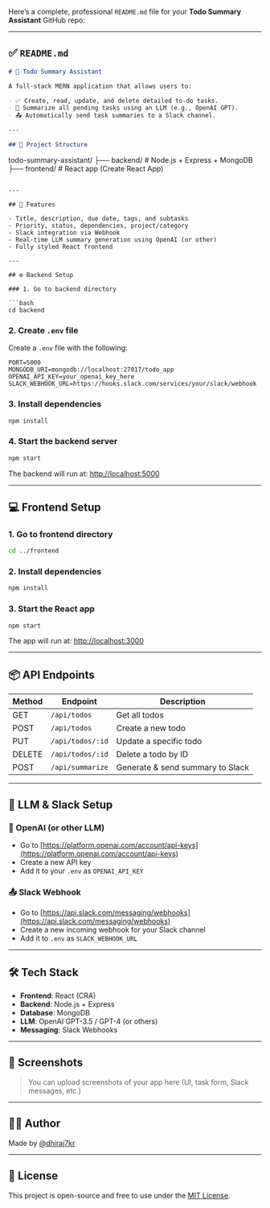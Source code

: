 Here’s a complete, professional `README.md` file for your **Todo Summary Assistant** GitHub repo:

---

## ✅ `README.md`

```markdown
# 📝 Todo Summary Assistant

A full-stack MERN application that allows users to:

- ✅ Create, read, update, and delete detailed to-do tasks.
- 🧠 Summarize all pending tasks using an LLM (e.g., OpenAI GPT).
- 📤 Automatically send task summaries to a Slack channel.

---

## 📂 Project Structure

```

todo-summary-assistant/
├── backend/        # Node.js + Express + MongoDB
├── frontend/       # React app (Create React App)

````

---

## 🚀 Features

- Title, description, due date, tags, and subtasks
- Priority, status, dependencies, project/category
- Slack integration via Webhook
- Real-time LLM summary generation using OpenAI (or other)
- Fully styled React frontend

---

## ⚙️ Backend Setup

### 1. Go to backend directory

```bash
cd backend
````

### 2. Create `.env` file

Create a `.env` file with the following:

```env
PORT=5000
MONGODB_URI=mongodb://localhost:27017/todo_app
OPENAI_API_KEY=your_openai_key_here
SLACK_WEBHOOK_URL=https://hooks.slack.com/services/your/slack/webhook
```

### 3. Install dependencies

```bash
npm install
```

### 4. Start the backend server

```bash
npm start
```

The backend will run at: [http://localhost:5000](http://localhost:5000)

---

## 💻 Frontend Setup

### 1. Go to frontend directory

```bash
cd ../frontend
```

### 2. Install dependencies

```bash
npm install
```

### 3. Start the React app

```bash
npm start
```

The app will run at: [http://localhost:3000](http://localhost:3000)

---

## 📦 API Endpoints

| Method | Endpoint         | Description                      |
| ------ | ---------------- | -------------------------------- |
| GET    | `/api/todos`     | Get all todos                    |
| POST   | `/api/todos`     | Create a new todo                |
| PUT    | `/api/todos/:id` | Update a specific todo           |
| DELETE | `/api/todos/:id` | Delete a todo by ID              |
| POST   | `/api/summarize` | Generate & send summary to Slack |

---

## 🧠 LLM & Slack Setup

### 🔑 OpenAI (or other LLM)

* Go to [https://platform.openai.com/account/api-keys](https://platform.openai.com/account/api-keys)
* Create a new API key
* Add it to your `.env` as `OPENAI_API_KEY`

### 📤 Slack Webhook

* Go to [https://api.slack.com/messaging/webhooks](https://api.slack.com/messaging/webhooks)
* Create a new incoming webhook for your Slack channel
* Add it to `.env` as `SLACK_WEBHOOK_URL`

---

## 🛠 Tech Stack

* **Frontend**: React (CRA)
* **Backend**: Node.js + Express
* **Database**: MongoDB
* **LLM**: OpenAI GPT-3.5 / GPT-4 (or others)
* **Messaging**: Slack Webhooks

---

## 📸 Screenshots

> You can upload screenshots of your app here (UI, task form, Slack messages, etc.)

---

## 🧑‍💻 Author

Made by [@dhiraj7kr](https://github.com/dhiraj7kr)

---

## 📄 License

This project is open-source and free to use under the [MIT License](LICENSE).


